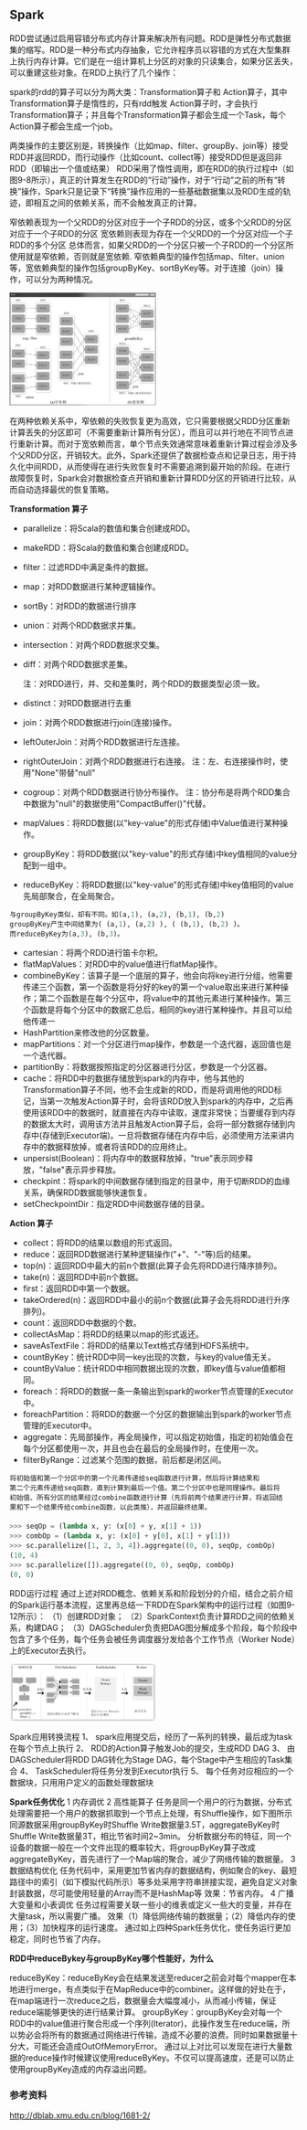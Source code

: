 ## Spark

RDD尝试通过启用容错分布式内存计算来解决所有问题。RDD是弹性分布式数据集的缩写。RDD是一种分布式内存抽象，它允许程序员以容错的方式在大型集群上执行内存计算。它们是在一组计算机上分区的对象的只读集合，如果分区丢失，可以重建这些对象。在RDD上执行了几个操作：

spark的rdd的算子可以分为两大类：Transformation算子和 Action算子，其中Transformation算子是惰性的，只有rdd触发 Action算子时，才会执行Transformation算子；并且每个Transformation算子都会生成一个Task，每个Action算子都会生成一个job。

两类操作的主要区别是，转换操作（比如map、filter、groupBy、join等）接受RDD并返回RDD，而行动操作（比如count、collect等）接受RDD但是返回非RDD（即输出一个值或结果）
RDD采用了惰性调用，即在RDD的执行过程中（如图9-8所示），真正的计算发生在RDD的“行动”操作，对于“行动”之前的所有“转换”操作，Spark只是记录下“转换”操作应用的一些基础数据集以及RDD生成的轨迹，即相互之间的依赖关系，而不会触发真正的计算。

窄依赖表现为一个父RDD的分区对应于一个子RDD的分区，或多个父RDD的分区对应于一个子RDD的分区
宽依赖则表现为存在一个父RDD的一个分区对应一个子RDD的多个分区
总体而言，如果父RDD的一个分区只被一个子RDD的一个分区所使用就是窄依赖，否则就是宽依赖. 窄依赖典型的操作包括map、filter、union等，宽依赖典型的操作包括groupByKey、sortByKey等。对于连接（join）操作，可以分为两种情况。



<img src="../Images/bigdata/spark_dependency.png" alt="big data" style="zoom:25%;" />

在两种依赖关系中，窄依赖的失败恢复更为高效，它只需要根据父RDD分区重新计算丢失的分区即可（不需要重新计算所有分区），而且可以并行地在不同节点进行重新计算。而对于宽依赖而言，单个节点失效通常意味着重新计算过程会涉及多个父RDD分区，开销较大。此外，Spark还提供了数据检查点和记录日志，用于持久化中间RDD，从而使得在进行失败恢复时不需要追溯到最开始的阶段。在进行故障恢复时，Spark会对数据检查点开销和重新计算RDD分区的开销进行比较，从而自动选择最优的恢复策略。



**Transformation 算子**

- parallelize：将Scala的数值和集合创建成RDD。

- makeRDD：将Scala的数值和集合创建成RDD。

- filter：过滤RDD中满足条件的数据。

- map：对RDD数据进行某种逻辑操作。

- sortBy：对RDD的数据进行排序

- union：对两个RDD数据求并集。

- intersection：对两个RDD数据求交集。

- diff：对两个RDD数据求差集。

  注：对RDD进行，并、交和差集时，两个RDD的数据类型必须一致。

- distinct：对RDD数据进行去重

- join：对两个RDD数据进行join(连接)操作。

- leftOuterJoin：对两个RDD数据进行左连接。

- rightOuterJoin：对两个RDD数据进行右连接。
  注：左、右连接操作时，使用"None"带替"null"

- cogroup：对两个RDD数据进行协分布操作。
  注：协分布是将两个RDD集合中数据为"null"的数据使用"CompactBuffer()"代替。

- mapValues：将RDD数据(以"key-value"的形式存储)中Value值进行某种操作。

- groupByKey：将RDD数据(以"key-value"的形式存储)中key值相同的value分配到一组中。

- reduceByKey：将RDD数据(以"key-value"的形式存储)中key值相同的value先局部聚合，在全局聚合。

```python
与groupByKey类似，却有不同。如(a,1), (a,2), (b,1), (b,2)
groupByKey产生中间结果为( (a,1), (a,2) ), ( (b,1), (b,2) )。
而reduceByKey为(a,3), (b,3)。

```



- cartesian：将两个RDD进行笛卡尔积。
- flatMapValues：对RDD中的value值进行flatMap操作。
- combineByKey：该算子是一个底层的算子，他会向将key进行分组，他需要传递三个函数，第一个函数是将分好的key的第一个value取出来进行某种操作；第二个函数是在每个分区中，将value中的其他元素进行某种操作。第三个函数是将每个分区中的数据汇总后，相同的key进行某种操作。并且可以给他传递一
- HashPartition来修改他的分区数量。
- mapPartitions：对一个分区进行map操作，参数是一个迭代器，返回值也是一个迭代器。
- partitionBy：将数据按照指定的分区器进行分区，参数是一个分区器。
- cache：将RDD中的数据存储放到spark的内存中，他与其他的Transformation算子不同，他不会生成新的RDD，而是将调用他的RDD标记，当第一次触发Action算子时，会将该RDD放入到spark的内存中，之后再使用该RDD中的数据时，就直接在内存中读取，速度非常快；当要缓存到内存的数据太大时，调用该方法并且触发Action算子后，会将一部分数据存储到内存中(存储到Executor端)。一旦将数据存储在内存中后，必须使用方法来讲内存中的数据释放掉，或者将该RDD的应用终止。
- unpersist(Boolean)：将内存中的数据释放掉，"true"表示同步释放，"false"表示异步释放。
- checkpint：将spark的中间数据存储到指定的目录中，用于切断RDD的血缘关系，确保RDD数据能够快速恢复。
- setCheckpointDir：指定RDD中间数据存储的目录。

**Action 算子**

- collect：将RDD的结果以数组的形式返回。
- reduce：返回RDD数据进行某种逻辑操作("+"、"-"等)后的结果。
- top(n)：返回RDD中最大的前n个数据(此算子会先将RDD进行降序排列)。
- take(n)：返回RDD中前n个数据。
- first：返回RDD中第一个数据。
- takeOrdered(n)：返回RDD中最小的前n个数据(此算子会先将RDD进行升序排列)。
- count：返回RDD中数据的个数。
- collectAsMap：将RDD的结果以map的形式返还。
- saveAsTextFile：将RDD的结果以Text格式存储到HDFS系统中。
- countByKey：统计RDD中同一key出现的次数，与key的value值无关。
- countByValue：统计RDD中相同数据出现的次数，即key值与value值都相同。
- foreach：将RDD的数据一条一条输出到spark的worker节点管理的Executor中。
- foreachPartition：将RDD的数据一个分区的数据输出到spark的worker节点管理的Executor中。
- aggregate：先局部操作，再全局操作，可以指定初始值，指定的初始值会在每个分区都使用一次，并且也会在最后的全局操作时，在使用一次。
- filterByRange：过滤某个范围的数据，前后都是闭区间。

```python
将初始值和第一个分区中的第一个元素传递给seq函数进行计算，然后将计算结果和
第二个元素传递给seq函数，直到计算到最后一个值。第二个分区中也是同理操作。最后将
初始值、所有分区的结果经过combine函数进行计算（先将前两个结果进行计算，将返回结
果和下一个结果传给combine函数，以此类推），并返回最终结果。

>>> seqOp = (lambda x, y: (x[0] + y, x[1] + 1))
>>> combOp = (lambda x, y: (x[0] + y[0], x[1] + y[1]))
>>> sc.parallelize([1, 2, 3, 4]).aggregate((0, 0), seqOp, combOp)
(10, 4)
>>> sc.parallelize([]).aggregate((0, 0), seqOp, combOp)
(0, 0)

```

RDD运行过程 
通过上述对RDD概念、依赖关系和阶段划分的介绍，结合之前介绍的Spark运行基本流程，这里再总结一下RDD在Spark架构中的运行过程（如图9-12所示）：
（1）创建RDD对象；
（2）SparkContext负责计算RDD之间的依赖关系，构建DAG；
（3）DAGScheduler负责把DAG图分解成多个阶段，每个阶段中包含了多个任务，每个任务会被任务调度器分发给各个工作节点（Worker Node）上的Executor去执行。

<img src="../Images/bigdata/dag_scheduler.png" alt="big data" style="zoom:25%;" />

Spark应用转换流程
1、 spark应用提交后，经历了一系列的转换，最后成为task在每个节点上执行
2、 RDD的Action算子触发Job的提交，生成RDD DAG
3、 由DAGScheduler将RDD DAG转化为Stage DAG，每个Stage中产生相应的Task集合
4、 TaskScheduler将任务分发到Executor执行
5、 每个任务对应相应的一个数据块，只用用户定义的函数处理数据块



**Spark任务优化**
1 内存调优
2 高性能算子
任务是同一个用户的行为数据，分布式处理需要把一个用户的数据抓取到一个节点上处理，有Shuffle操作，如下图所示同源数据采用groupByKey时Shuffle Write数据量3.5T，aggregateByKey时Shuffle Write数据量3T，相比节省时间2~3min。
分析数据分布的特征，同一个设备的数据一般在一个文件出现的概率较大，将groupByKey算子改成 aggregateByKey，首先进行了一个Map端的聚合，减少了网络传输的数据量。
3 数据结构优化
任务代码中，采用更加节省内存的数据结构，例如聚合的key、最短路径中的索引（如下模拟代码所示）等多处采用字符串拼接实现，避免自定义对象封装数据，尽可能使用轻量的Array而不是HashMap等
效果：节省内存。
4 广播大变量和小表调优
任务过程需要关联一些小的维表或定义一些大的变量，并存在大量task，所以需要广播。
效果（1）降低网络传输的数据量；（2）降低内存的使用；（3）加快程序的运行速度。
通过如上四种Spark任务优化，使任务运行更加稳定，同时也节省了内存。



**RDD中reduceBykey与groupByKey哪个性能好，为什么**

reduceByKey：reduceByKey会在结果发送至reducer之前会对每个mapper在本地进行merge，有点类似于在MapReduce中的combiner。这样做的好处在于，在map端进行一次reduce之后，数据量会大幅度减小，从而减小传输，保证reduce端能够更快的进行结果计算。
groupByKey：groupByKey会对每一个RDD中的value值进行聚合形成一个序列(Iterator)，此操作发生在reduce端，所以势必会将所有的数据通过网络进行传输，造成不必要的浪费。同时如果数据量十分大，可能还会造成OutOfMemoryError。
通过以上对比可以发现在进行大量数据的reduce操作时候建议使用reduceByKey。不仅可以提高速度，还是可以防止使用groupByKey造成的内存溢出问题。

### 参考资料

http://dblab.xmu.edu.cn/blog/1681-2/